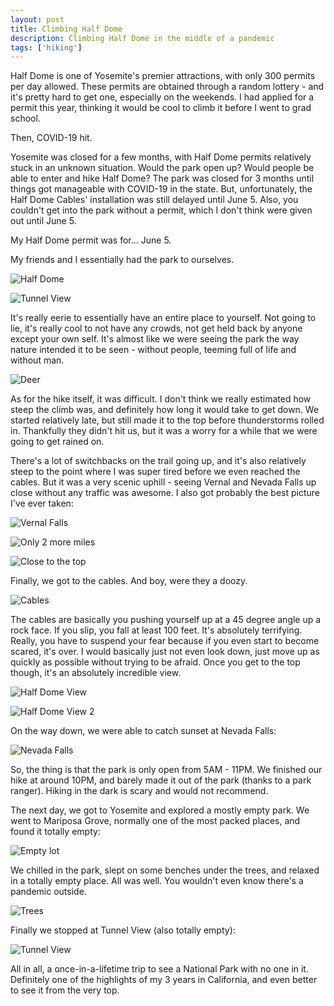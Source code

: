 ```yaml
---
layout: post
title: Climbing Half Dome
description: Climbing Half Dome in the middle of a pandemic
tags: ['hiking']
---
```


Half Dome is one of Yosemite's premier attractions, with only 300 permits per day allowed. These permits are obtained through
a random lottery - and it's pretty hard to get one, especially on the weekends. I had applied for a permit this year, thinking
it would be cool to climb it before I went to grad school.

Then, COVID-19 hit.

Yosemite was closed for a few months, with Half Dome permits relatively stuck in an unknown situation. Would the park open up?
Would people be able to enter and hike Half Dome? The park was closed for 3 months until things got manageable with COVID-19 in
the state. But, unfortunately, the Half Dome Cables' installation was still delayed until June 5. Also, you couldn't get into
the park without a permit, which I don't think were given out until June 5.

My Half Dome permit was for... June 5.

My friends and I essentially had the park to ourselves.

![Half Dome](https://lh3.googleusercontent.com/pw/ACtC-3dxTbQypFIYKfyrm9rx25_tZddkb9t8Bc9Q26MVKN5ywo0Kby9fb92ib_sguGuccWLF-Bm-8OLwtgEgnqA4nnFKSCihWOiW2WpeNbE1DqS3n8yOpTyUjSf_ft84sLpun4ss2oxKCiiMEGfB_gxAWAk=w732-h976-no?authuser=1)

![Tunnel View](https://lh3.googleusercontent.com/pw/ACtC-3dvyPVAQ-5H3eVa4bMyMurbCLdCJxXKtiY5N6dJgj25EgI18UqQ_F9ZregKPl6Ip0C3kf90AsMAWtvYGYQ4ZUzMQxUjZRmufPq2ujDC6-i4jz8keQyWLLYQO2r8dezoQX7V4_34oLi_ZnUs9IxkX5k=w1302-h976-no?authuser=1)

It's really eerie to essentially have an entire place to yourself. Not going to lie, it's really cool to not have any crowds, not get held back by anyone except your own self.
It's almost like we were seeing the park the way nature intended it to be seen - without people, teeming full of life and without man.

![Deer](https://lh3.googleusercontent.com/pw/ACtC-3cl3My87ppetBw6dXCYmaqK5_2W6TLiRwzS_cp_iCVWWRi9G__JZvBoc3J7oH6hlvWdu4wyk2dNHlNEtNkV8ECj6ZnSj22Yf1Relw1IBkViVe0oAv7LJ4YQPaFCsj4KNVWGz_dJ76ppVNEyD1V9D1c=w1000-h563-no?authuser=1)

As for the hike itself, it was difficult. I don't think we really estimated how steep the climb was, and definitely how long it would take to get down. We started
relatively late, but still made it to the top before thunderstorms rolled in. Thankfully they didn't hit us, but it was a worry for a while that we were going to get
rained on.

There's a lot of switchbacks on the trail going up, and it's also relatively steep to the point where I was super tired before we even reached the cables. But it was a very scenic uphill - seeing Vernal and Nevada Falls up close without
any traffic was awesome. I also got probably the best picture I've ever taken:

![Vernal Falls](https://lh3.googleusercontent.com/IP2BFf2gM6bH39Ray70JWzruVWUbjI6Dak7gVNWojFR-g4sLMsSTLW-e-NLAtJ_p0CX2I_wnOkYRqt9WWKDbbeidbm2NlmANdNi-egcS07NGoU49LCpmHSvqu0rDBJwdz6I9iTB7PVSggGbKWGfMvVo3xAb2pNQFTzTSqo96KbGshqNhhUwBiSWyhQ6y4liwKOlEAqZ7KL_9Fmj7EdUCTrrNf0OwZLlJjlutM05Al33djQA2NvnzCZjWRXCOXc3Cwg3MNvEP7nGyXZPAJRiHYbCEhF3qePcMgI4luMtwtiYOYxy3Y4bHlADN3KtxjgFM_tz-EIis8bQIfM62FfEgIgFcpqMBJfm79aZ8cgSaC7b8B0Tt3LVTXhOIpbNoMw1Wg9k0KNXnDZTuf61Lu3rXax51Y4uTc-kofDviQd5HjUiDoK-2I6M4L1K8pM2rnHHdOiNXUQ6zxSifb_MVCgoRoC-8bm2_7IBt5Nla5RrqS2F18FwpltQ5goDJdHhbV5XhpPBy04mCVzY_XhFYXFv6e5mUUSznRQE-3yDhAI8eWKWiduG7yjzPl729qA_nOvXUd2iJZC0sO_jTlE4AH4PwzoRox3Uc5V3JVumzP67hSt5FgiPRqBV_lYLQnIKbF9xTkxVY16MXgKgMT2HL-HIvPIKl-caQvd4LrJSEwIi0zv7msU_2hWn64FU=w1920-h716-no?authuser=1)

![Only 2 more miles](https://lh3.googleusercontent.com/nl-pkqJLv7wTFOswlheqiQNL_Zv-2klT0rw1lpPrfhL_sVuwsiiLl3jetD27QUi7Bnx5dMD08eb0hx68Y-aMfHKh0hdRgH9U6u5rBZc4pJRaWAEyDU1_fUsKPASSlPQhdxmoeEUZjqad3_pmqdy0PfXBhz7i0n_oLE-ixVnszqUM_2P-SCsobeN1hHSgPE9dm_058s_LM0NJ7lEdi6-j9Ui_FAQwSkuTeCgsy1UKP8FuhT3tXGslwQ6rl4CNkbxMVAlDxX8JeBR3ZXW69Byq76ZdFxA-qK9FSgQckia8UaQpqycjHsD4XktGuJHkq7bFvbATGLG9AlMrKd9xNq1HlE50mPjatHNnFd-0N2qFcQGyu3rvZ7LuY66UrCX6cwPWfrbiLDBjyruPl5UHlblXqjbYeY0gg566Pz_kNqOtNF_imZvRXHIPS4b7GCxpe5Y6neOmz38YwvWrxgQ3K0b0HbnrXuZXSAAlfDHxUVfeyvV8b49x2fAlRI63eEj4dB_is3ugiYk_pwxPS48vV7tpjQipn5o1hvMqLFC5TVoNCd4zdPRl9ViwAbAXr01eDJhZ1VkU6RLiEnyRAdu4sT839z6guqW3K9iUPTKaHnZKwNpR6B6KkYpJM6dYMtbLTF_TfjeRQv8DIptEvwyRyxcHBNYviC1PVGdKlbuHgNvAsJ9U9vYNBAZZddk=w696-h927-no?authuser=1)

![Close to the top](https://lh3.googleusercontent.com/PgxKUSREK_67nbxNjcR5nvrwgeTvVMVFKXMaYvoXk2Alt0usB_DVJU3enJzi7tXdZDNi9rdv4BiMcMgv-fwTDKb8hH2qWFwDRytb9ee89frZnCu9XPmhvFAVn7xJHSqRhNA0V2zwxA6q85zf6Ak21v8VHQEotUB2eGdtMTfMvacBVctXeqOXW_DarqbYRO8j-hGxm4RunjWAOZTzSvXhz5L_C6nm07hUuprvE9rVVd2ZI-24DGWYSSBAwddkABu4Se-NuwK64a0PTNyJdNozOhbhecGttAeU2fb_D8mAARt0_c9s21_te-JV_Ex8J2XqT1vZyiC2W_0yiTP7mdzcaQRYSn2EuBkHHl8qjnpFHYR4rqrDu4P5ZkyKzg2gz97aUqCXiOOsx4aikuhdWlNblqq-FZonDLgeb1Q1aB3xN8nymvIxcyLMXJikeTY71uzNbo7XN-YiuQlNvbXB6SFqx2VtHVZ1RoDCIWIA2wd4D3lFnSdxgtcMnY06T7epqdYuewB6cPR8D4AGVA-gOJDHdyPkZrUsUffjUJmI6KAnl2YUJG5M7f3RyLEHaC4ZkTJEto5zZh0tlJSr8x9aUXVI0rubMxbcxIGdZv8kyctriKeJlWVwaXrl1TV-2MS6XMoBFl4wws0XHOlt9szRZaUks6g2sr0ArpVKuitdw9aLDeJJoCOIxeM-QyI=w1920-h535-no?authuser=1)

Finally, we got to the cables. And boy, were they a doozy.

![Cables](https://lh3.googleusercontent.com/Q05hGmB06JVENrn_a9SjWd8FRBk8ztvcQNp93jLUhHb4JattyDBLCyLXZVmQOBgiRds31FAauah8KmTFD8KW3MWYp8sBMpUrHVEkcbE1th_a_1y5OSv8J1KqXQMz3h4vDRNdptUtphehELXtIFSMq3FGksGVF7mbeaL2CTfSLU-5aGHQBTcC0Mz9jKPFP6zVcahJ5mbmrkdIGXbfhZeWeU9VOJEQr_JpKL-FOPLpYRSjfhLpUB5Fk1NVZMxnNusq9ddFQ1XCaX17jelnW1FaYvzb_u3w08TfE4LaXDRjUfs8JhXzbNdWHKBVXt4Y8AQAgdXaBe1ONkzeguS2zQTAzuyMNDU1HOLA_sW2g8XK0gJKl4-BlMzVQx-eRng5W6rRALE3fiLNZSxKENuZGrJkW7XKrgmFRZtq-A3LS-M64OoKQaeAi_0KnaEhuT_NckUMAzet8S2Q4OIIcG2V553r1Xc8kKGRk_-3sIa_rGbFWAG6QlAqX4Tv8dIkhrEyOL7PbzTeTkstlx7lMUHF0_rTnnJObhYHixLAvnWdEppHdP3_9Jc35dsz8s4umshW7oc_K2jfGXS8GCyU4LvMfKmrLJ88C_3UISivHneAMeJSBDd3c2-nSgKMtnVzGPTK3fE7pny7_wVAhps6hw3jGDfY0Piip2nY1NqZQAKdVNrjrEfUEfGWq2Ps_w=w1236-h928-no?authuser=1)

The cables are basically you pushing yourself up at a 45 degree angle up a rock face. If you slip, you fall at least 100 feet. It's absolutely terrifying. Really, you have to
suspend your fear because if you even start to become scared, it's over. I would basically just not even look down, just move up as quickly as possible without trying to be afraid. Once you get to the top though, it's
an absolutely incredible view.

![Half Dome View](https://lh3.googleusercontent.com/c6-ILSZRrYj9Eq_9-wUqWnwkNAcbdVEo7CiEkNfgNe8YpXqDM_T8MkXMxgTkLKilOMnBYnHqCGRM1eKxXdesZXHB4NYtZGPhrHaDUD42PiDpcungIOCToR-9PYKlng7pDqPYC_kVRJg0FTangXe93WURy0YpXXU5p-kJqDL-k-L7RH-0GtK2A_0maPyt96UHwI7s-L6UbvKtR1IO5X6Xo3rCq27QXDwHH41b5MzX1GvOrWRjZe5HQHbu_VhY78V8PCrs7BVoK5k2tskUO-6PQTdi7uMmCPXPgotOWNHztCQSAxy4HLbOvyk8Qf5uFinOw9SQSL2kq4zNWRIUc7Wynhn3v1fDQFVY4dh0A9WmR8by3JUh3u_9aFd09cw_pI-w1gdUH94kUjFK-w8v3HBoopjreQPpS5Rt4lHzZvhmmgEPXjE0nFA-IYsrHNRe5VtoKob0q1DPe6sW1FFU2nO_cJX6UOBCmzZrQgoTZs5QYgLE66sn1K_796s_0UEGiPotALwX6qHn2ziZ_CaSCaDhuU08ELSRi3tYUiajEqPUMAmrexvFAcTlqdq_1CRRr5eg8B6oQYw9dlYhPkOFnLC8Y7LQPf5shNjtbL5A3xPf07nC7LB1BLa1nVefsuGd3YTrDMSW75XA9_7fB9Vh0EZyqU4iNCWFgGiJ15VudPF-6eYOUyqZLqc5U2A=w938-h220-no?authuser=1)

![Half Dome View 2](https://lh3.googleusercontent.com/bjodphyS5JXOWtWHm3NuOnzZecPjUpzp8WTxmkFWtN4zRh0JGYg0UulVpucR_hCzKwnOSL43nWtbfn-KOdVa6c-5rCek5gHgNRvz8eUs7_aE3exVR6QXZt99eCKKR-3LtCmcvjMuypqlJffUm9Lw6chohfDmxDqfbqyrbuumiFUVswi3qRiut_y3C7swK9x1_0FQ3M8nBb_a26lHG6SLdW1IDyM-KqfYHMe5l_GXdw748FdOA1ReBIg5ZmOlg0HVlSGrp-Xvsfn49XdwV6_vGRxmxJSQ_vienhjp-BM9iR_5bzFBo2jOB3FApmfOc2RAKHRBp88PQtBL2Aa3r2qjeiWv4rhjn7jbnyWZ3jWPqsI86xNxAWH910QS0p-wGnMPpzTcSyaQO7j5jly6n7O8pyFA-1IppY2WnqZN1vKbwxb1E5pSVslR5HiELJlofqjfx2n_JUllQTxlJyRtmTWY1PHyW_t1BU3aBJtaj8QSZXrOpfc9NnVhvKE1yKnWwI2lWQBRR_A5yWr-xeAzHgwe_G20KJ7e7ZqEMq-eUvOGZaRYvzc90ZBGKxJxk1wC3wi-tkMFfstm9tHi7yVLshH_Wo7g9k_DjbG6XTF9mwEF-d1mTWjrLhOvj62WwbF3JCIjxu5AmHWh0oxsWXER6zvZAGuIAYo1k9tXTtQ0IVXBFOdnFgvhsq0JDQ=w1000-h563-no?authuser=1)

On the way down, we were able to catch sunset at Nevada Falls:

![Nevada Falls](https://lh3.googleusercontent.com/Ta_r_RhaqG5W97S2emy9HGRyzQJbFH0NKeG5bI3I1rREvitayY7VfEnaMPMeaeNTpyL1OMEjw6DOcIu8S5fpK3dt82ky1UmypHoeqSM30ZW3TkbdYkzovjwoalX-8gGF7_qwL4Lum2OzXMH00UTN60V6s5fioly-DrDI0Y1GFUi7ZmVwu01usOf3uAxSpS7LNVtvE5PoZn9tLjeVMRynWiUsumHzLe-QOQYApLuQ-Roy2XY3NXjSz7AzC3uA0g9_R_W-Xsc3pop4HiyaJgmFhPQdssHKPyHye2JAxwRdWrcuNj398FrnHF7X24xZczX6Pr68j152lhxxx5mtYd7yW3TKFuJmHisI5l7kNzqQrv7DASeKtJiy2nmENqQqPAwbHhd0Vqt1fZcqXT9nEXAPeNZWo4A-fX7VzoDZP3CFlt1t7BtmJQhdrajU-Fo1uDvEm9qH31WoYXtOKNjfEfZ4010JR12UjEQCxUlKg3AgUbD4uNlFXJTZg0dhkZlLkpPghFYtuG-mwH6gPRAuaUTqBak7AXZKPdQINBZ9vU8IeacN8tuEAOHXThANi6f9GQC-5-lbcdtML_A_zOqHenAYhNLrzNmc_HG04Afhe8S7Nlqo-h8hQMFORf4-0HaFn9pXUXJsi1hTt6as-14cG6CRwWDXNrwfaYIT8SOzgWq73A6ufEvgeXr1Rg=w1920-h748-no?authuser=1)

So, the thing is that the park is only open from 5AM - 11PM. We finished our hike at around 10PM, and barely made it out of the park (thanks to a park ranger). Hiking in the dark is scary and would not recommend.

The next day, we got to Yosemite and explored a mostly empty park. We went to Mariposa Grove, normally one of the most packed places, and found it totally empty:

![Empty lot](https://lh3.googleusercontent.com/EZfg_a5Yt3FIyb_vPanSjof_xoRUuQOmP1hergLorFCNAzNhD9Tj9orNVzQGPuVIW5ZiW0vxhSRl4T7KTfcpPDx9GJs6bdRM1XULVSENjjikeWz1r3R2Rdv01QnwH7DUCMoWwxGmHCRR0paylj9cU1ZKCKZ3000l6u2rxZhIFsWo39SuWLHljgR4ARvQB5TBKmD8h-8iQdXBFGZyBXCpreAnIWW2YPauaz9Vh8d0nCSUhIUSMCI2f59jKMmGAMXgb0jrr2qfr8t-gfAtVzMuRaEKfgt9An00fQvr5HMS8oDk8lYYePvjmHy1YVQnS8i_UmYT68_9VnOFaOjORpLvFwaDzqPm5BUPwsGWJ-DSLFUlcISbqUXoYqmYJirnD3IHH_pds-NfQ2FAePMo-dJ64TWcR8ub1OXGZHBMBPAmhT9MYhLlMpF09W5T9qHxCfPd_f05vv9Gn3Jkl1OsOyJB-QRo_qwJ066667thQX8RZKL139BwJyGgaG9n2ct66KEkD6zVVZcvS_RSn8o0BvT_jGBUDNH1uWovw1izB31UrTWi2JovWQRB1zMrDbLo7brPjXN5X00gmuuAoEZLKlU7Z0qAs3lGFAsl6uKapFYf2UwA7TlkNp7Y-kcHUTKpVlfELNiD5yDQmw9dPifHle9pinhAarPuGFUqxiVKih_ALK5Mmc694NEZK6Y=w281-h211-no?authuser=1)

We chilled in the park, slept on some benches under the trees, and relaxed in a totally empty place. All was well. You wouldn't even know there's a pandemic outside.

![Trees](https://lh3.googleusercontent.com/pw/ACtC-3deVLKRhid4sfRcWL5oJ-O9EvfHjkZD54KEdqEPVf3rzTam3jpNDH2aoPkl1CWkX-3TzD_rhGxlY4DOC1RmUJsEYNkSLoXHI4fNaN3_F6cRtggMWaZjROwe0WoSpjTKxOgVcLfGu-MxujQo_w0A545D=w1236-h928-no?authuser=1)

Finally we stopped at Tunnel View (also totally empty):

![Tunnel View](https://lh3.googleusercontent.com/pw/ACtC-3fcmteYFeIIm5STKaOImpPr9ro1UhLa6_Cmqi5v-KEtcmXthvfomHHVFmTsHSj1tbzXDGpP7DAFBkUoPZsrGBvjf_NCJKBekyqAgL8mRvsmppaFPPh22ldPgsyNWRMP28egKDueQiaPFPXtXkJKQnA=w1920-h757-no?authuser=1)

All in all, a once-in-a-lifetime trip to see a National Park with no one in it. Definitely one of the highlights of my 3 years in California, and even better to see it from the very top.
